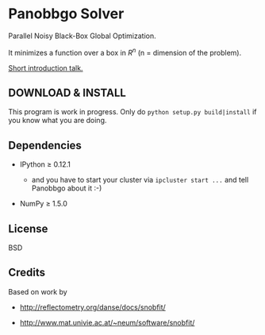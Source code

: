 # Panobbgo Solver

Parallel Noisy Black-Box Global Optimization.

It minimizes a function over a box in $R^n$ (n = dimension of the problem).
   
<a href="https://docs.google.com/presentation/pub?id=10fyYYtti5B-rdVE9gaJ-H4LWLMCOlBCVUC8B_gk3wXo&start=false&loop=false&delayms=3000">Short introduction talk.</a>

## DOWNLOAD & INSTALL

This program is work in progress. Only do `python setup.py build|install` if you know what you are doing.

## Dependencies

* IPython &ge; 0.12.1

  * and you have to start your cluster via `ipcluster start ...` and tell Panobbgo 
    about it :-)

* NumPy &ge; 1.5.0

      
## License

BSD

## Credits

Based on work by 

* http://reflectometry.org/danse/docs/snobfit/

* http://www.mat.univie.ac.at/~neum/software/snobfit/


